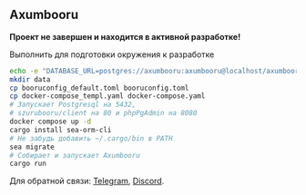 ## Axumbooru
**Проект не завершен и находится в активной разработке!**

Выполнить для подготовки окружения к разработке
```bash
echo -e "DATABASE_URL=postgres://axumbooru:axumbooru@localhost/axumbooru\nRUST_LOG=debug" > .env
mkdir data
cp booruconfig_default.toml booruconfig.toml
cp docker-compose_templ.yaml docker-compose.yaml
# Запускает Postgresql на 5432,
# szurubooru/client на 80 и phpPgAdmin на 8080
docker compose up -d
cargo install sea-orm-cli
# Не забудь добавить ~/.cargo/bin в PATH
sea migrate
# Собирает и запускает Axumbooru
cargo run
```

Для обратной связи:
[Telegram](https://t.me/shiroyashik), [Discord](https://discord.com/users/563990794361634826).